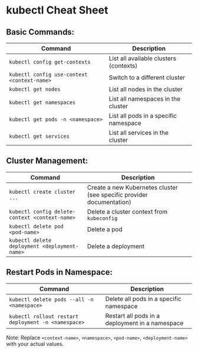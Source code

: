 # kubectl Cheat Sheet

## Basic Commands:

| Command                                     | Description                                   |
|---------------------------------------------|-----------------------------------------------|
| `kubectl config get-contexts`               | List all available clusters (contexts)        |
| `kubectl config use-context <context-name>` | Switch to a different cluster                |
| `kubectl get nodes`                         | List all nodes in the cluster                 |
| `kubectl get namespaces`                    | List all namespaces in the cluster            |
| `kubectl get pods -n <namespace>`            | List all pods in a specific namespace         |
| `kubectl get services`                       | List all services in the cluster              |

## Cluster Management:

| Command                             | Description                                   |
|-------------------------------------|-----------------------------------------------|
| `kubectl create cluster ...`         | Create a new Kubernetes cluster (see specific provider documentation) |
| `kubectl config delete-context <context-name>` | Delete a cluster context from `kubeconfig`   |
| `kubectl delete pod <pod-name>`      | Delete a pod                                 |
| `kubectl delete deployment <deployment-name>` | Delete a deployment                    |

## Restart Pods in Namespace:

| Command                                          | Description                                   |
|--------------------------------------------------|-----------------------------------------------|
| `kubectl delete pods --all -n <namespace>`        | Delete all pods in a specific namespace       |
| `kubectl rollout restart deployment -n <namespace>` | Restart all pods in a deployment in a namespace |

Note: Replace `<context-name>`, `<namespace>`, `<pod-name>`, `<deployment-name>` with your actual values.
